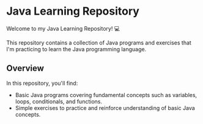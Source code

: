 # Java Learning Repository

Welcome to my Java Learning Repository! 💻

This repository contains a collection of Java programs and exercises that I'm practicing to learn the Java programming language. 

## Overview

In this repository, you'll find:

-  Basic Java programs covering fundamental concepts such as variables, loops, conditionals, and functions.
-  Simple exercises to practice and reinforce understanding of basic Java concepts.
